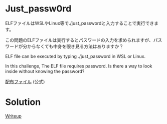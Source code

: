 # Just_passw0rd
ELFファイルはWSLやLinux等で./just_passwordと入力することで実行できます。

この問題のELFファイルは実行するとパスワードの入力を求められますが、パスワードが分からなくても中身を覗き見る方法はありますか？

ELF file can be executed by typing ./just_password in WSL or Linux.

In this challenge, The ELF file requires password. Is there a way to look inside without knowing the password?

[配布ファイル](https://github.com/wani-hackase/wanictf2023-writeup/blob/main/rev/Just_Passw0rd/file/just_password) (公式)

# Solution
[Writeup](./solve/writeup.md)